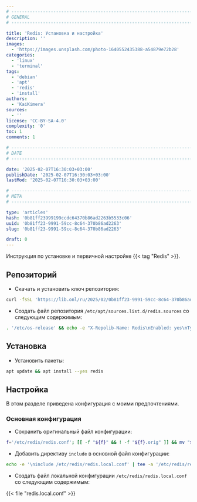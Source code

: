 ```yaml
---
# -------------------------------------------------------------------------------------------------------------------- #
# GENERAL
# -------------------------------------------------------------------------------------------------------------------- #

title: 'Redis: Установка и настройка'
description: ''
images:
  - 'https://images.unsplash.com/photo-1640552435388-a54879e72b28'
categories:
  - 'linux'
  - 'terminal'
tags:
  - 'debian'
  - 'apt'
  - 'redis'
  - 'install'
authors:
  - 'KaiKimera'
sources:
  - ''
license: 'CC-BY-SA-4.0'
complexity: '0'
toc: 1
comments: 1

# -------------------------------------------------------------------------------------------------------------------- #
# DATE
# -------------------------------------------------------------------------------------------------------------------- #

date: '2025-02-07T16:30:03+03:00'
publishDate: '2025-02-07T16:30:03+03:00'
lastMod: '2025-02-07T16:30:03+03:00'

# -------------------------------------------------------------------------------------------------------------------- #
# META
# -------------------------------------------------------------------------------------------------------------------- #

type: 'articles'
hash: '0b81ff23999199ccdc64370b86ad2263b5533c06'
uuid: '0b81ff23-9991-59cc-8c64-370b86ad2263'
slug: '0b81ff23-9991-59cc-8c64-370b86ad2263'

draft: 0
---
```


Инструкция по установке и первичной настройке {{< tag "Redis" >}}.

<!--more-->

## Репозиторий

- Скачать и установить ключ репозитория:

```bash
curl -fsSL 'https://lib.onl/ru/2025/02/0b81ff23-9991-59cc-8c64-370b86ad2263/redis.asc' | gpg --dearmor -o '/etc/apt/keyrings/redis.gpg'
```

- Создать файл репозитория `/etc/apt/sources.list.d/redis.sources` со следующим содержимым:

```bash
. '/etc/os-release' && echo -e "X-Repolib-Name: Redis\nEnabled: yes\nTypes: deb\nURIs: https://packages.redis.io/deb\nSuites: ${VERSION_CODENAME}\nComponents: main\nArchitectures: $( dpkg --print-architecture )\nSigned-By: /etc/apt/keyrings/redis.gpg\n" | tee '/etc/apt/sources.list.d/redis.sources' > '/dev/null'
```

## Установка

- Установить пакеты:

```bash
apt update && apt install --yes redis
```

## Настройка

В этом разделе приведена конфигурация с моими предпочтениями.

### Основная конфигурация

- Сохранить оригинальный файл конфигурации:

```bash
f='/etc/redis/redis.conf'; [[ -f "${f}" && ! -f "${f}.orig" ]] && mv "${f}" "${f}.orig" && cp "${f}.orig" "${f}"
```

- Добавить директиву `include` в основной файл конфигурации:

```bash
echo -e '\ninclude /etc/redis/redis.local.conf' | tee -a '/etc/redis/redis.conf' > '/dev/null'
```

- Создать файл локальной конфигурации `/etc/redis/redis.local.conf` со следующим содержимым:

{{< file "redis.local.conf" >}}
